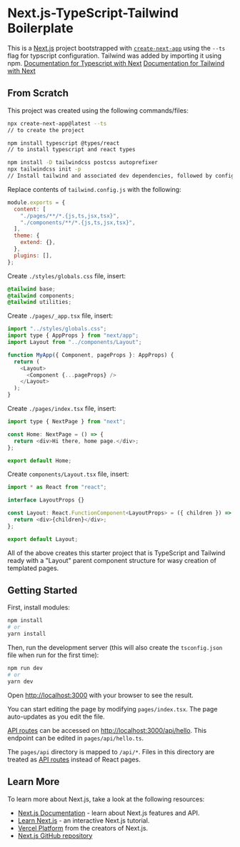 # Next.js-TypeScript-Tailwind Boilerplate

This is a [Next.js](https://nextjs.org/) project bootstrapped with [`create-next-app`](https://github.com/vercel/next.js/tree/canary/packages/create-next-app) using the `--ts`
flag for typscript configuration. Tailwind was added by importing it using npm.
[Documentation for Typescript with Next](https://nextjs.org/docs/basic-features/typescript)
[Documentation for Tailwind with Next](https://tailwindcss.com/docs/guides/nextjs)

## From Scratch

This project was created using the following commands/files:

```bash
npx create-next-app@latest --ts
// to create the project

npm install typescript @types/react
// to install typescript and react types

npm install -D tailwindcss postcss autoprefixer
npx tailwindcss init -p
// Install tailwind and associated dev dependencies, followed by config files.
```

Replace contents of `tailwind.config.js` with the following:

```js
module.exports = {
  content: [
    "./pages/**/*.{js,ts,jsx,tsx}",
    "./components/**/*.{js,ts,jsx,tsx}",
  ],
  theme: {
    extend: {},
  },
  plugins: [],
};
```

Create `./styles/globals.css` file, insert:

```css
@tailwind base;
@tailwind components;
@tailwind utilities;
```

Create `./pages/_app.tsx` file, insert:

```js
import "../styles/globals.css";
import type { AppProps } from "next/app";
import Layout from "../components/Layout";

function MyApp({ Component, pageProps }: AppProps) {
  return (
    <Layout>
      <Component {...pageProps} />
    </Layout>
  );
}
```

Create `./pages/index.tsx` file, insert:

```js
import type { NextPage } from "next";

const Home: NextPage = () => {
  return <div>Hi there, home page.</div>;
};

export default Home;
```

Create `components/Layout.tsx` file, insert:

```js
import * as React from "react";

interface LayoutProps {}

const Layout: React.FunctionComponent<LayoutProps> = ({ children }) => {
  return <div>{children}</div>;
};

export default Layout;
```

All of the above creates this starter project that is TypeScript and Tailwind ready with a "Layout" parent component structure for
wasy creation of templated pages.

## Getting Started

First, install modules:

```bash
npm install
# or
yarn install
```

Then, run the development server (this will also create the `tsconfig.json` file when run for the first time):

```bash
npm run dev
# or
yarn dev
```

Open [http://localhost:3000](http://localhost:3000) with your browser to see the result.

You can start editing the page by modifying `pages/index.tsx`. The page auto-updates as you edit the file.

[API routes](https://nextjs.org/docs/api-routes/introduction) can be accessed on [http://localhost:3000/api/hello](http://localhost:3000/api/hello). This endpoint can be edited in `pages/api/hello.ts`.

The `pages/api` directory is mapped to `/api/*`. Files in this directory are treated as [API routes](https://nextjs.org/docs/api-routes/introduction) instead of React pages.

## Learn More

To learn more about Next.js, take a look at the following resources:

- [Next.js Documentation](https://nextjs.org/docs) - learn about Next.js features and API.
- [Learn Next.js](https://nextjs.org/learn) - an interactive Next.js tutorial.
- [Vercel Platform](https://vercel.com/new?utm_medium=default-template&filter=next.js&utm_source=create-next-app&utm_campaign=create-next-app-readme) from the creators of Next.js.
- [Next.js GitHub repository](https://github.com/vercel/next.js/)
